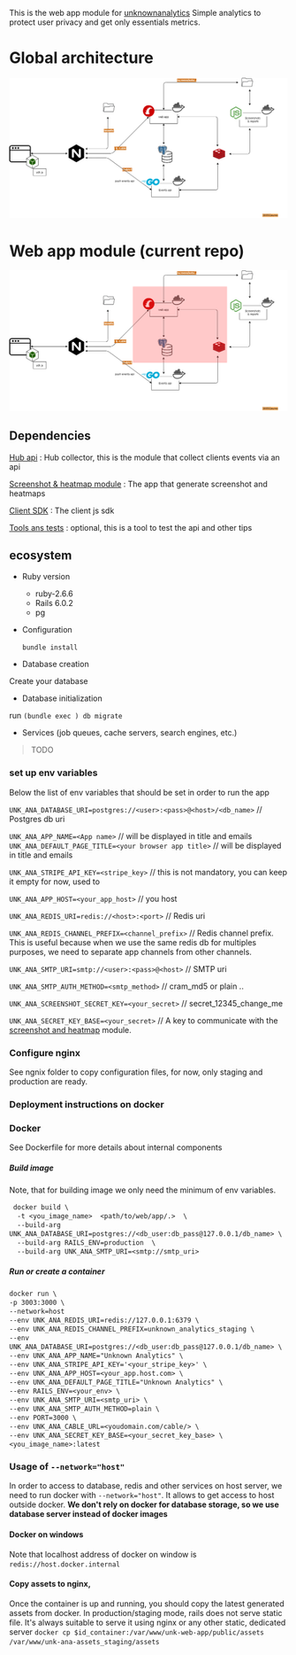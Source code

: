This is the web app module for [unknownanalytics](unknownanalytics.com/)
Simple analytics to protect user privacy and get only essentials metrics.

# Global architecture 

![Kiku](docs/assets/full-arch.png)

# Web app module  (current repo)

![Kiku](docs/assets/web-app-arch-module.png)


## Dependencies 

[Hub api](https://gitlab.com/unknown-inc/hub) : Hub collector, this is the module that collect clients events via an api 

[Screenshot & heatmap module](https://gitlab.com/unknown-inc/screenshot-heatmap-app/) : The app that generate screenshot and heatmaps

[Client SDK](https://gitlab.com/unknown-inc/web-sdk-client/-/blob/develop/src/utils.js) : The client js sdk

[Tools ans tests](https://gitlab.com/unknown-inc/tools/) : optional, this is a tool to test the api and other tips

## ecosystem 

* Ruby version

    - ruby-2.6.6 
    - Rails 6.0.2
    - pg

* Configuration

    `bundle install`

* Database creation

 Create your database 
 

* Database initialization

 run `(bundle exec ) db migrate` 

* Services (job queues, cache servers, search engines, etc.)

 > TODO 

### set up env variables

Below the list of env variables that should be set in order to run the app 

`UNK_ANA_DATABASE_URI=postgres://<user>:<pass>@<host>/<db_name>` // Postgres db uri 

`UNK_ANA_APP_NAME=<App name>` // will be displayed in title and emails
`UNK_ANA_DEFAULT_PAGE_TITLE=<your browser app title>` // will be displayed in title and emails
 
`UNK_ANA_STRIPE_API_KEY=<stripe_key>`  // this is not mandatory, you can keep it empty for now, used to 

`UNK_ANA_APP_HOST=<your_app_host>` // you host 

`UNK_ANA_REDIS_URI=redis://<host>:<port>` // Redis uri

`UNK_ANA_REDIS_CHANNEL_PREFIX=<channel_prefix>` // Redis channel prefix. This is useful because when we use the same redis db for multiples purposes, we need to separate app channels from other channels.

`UNK_ANA_SMTP_URI=smtp://<user>:<pass>@<host>` // SMTP uri

`UNK_ANA_SMTP_AUTH_METHOD=<smtp_method>` // cram_md5 or plain ..	

`UNK_ANA_SCREENSHOT_SECRET_KEY=<your_secret>` // secret_12345_change_me	

`UNK_ANA_SECRET_KEY_BASE=<your_secret>` // A key to communicate with the [screenshot and heatmap](https://gitlab.com/unknown-inc/screenshot-app) module.


### Configure nginx

See ngnix folder to copy configuration files, for now, only staging and production are ready. 

### Deployment instructions on docker 

### Docker 
See Dockerfile for more details about internal components 

##### Build image
Note, that for building image we only need the minimum of env variables. 

``` 
 docker build \
  -t <you_image_name>  <path/to/web/app/.>  \
  --build-arg UNK_ANA_DATABASE_URI=postgres://<db_user:db_pass@127.0.0.1/db_name> \
  --build-arg RAILS_ENV=production  \
  --build-arg UNK_ANA_SMTP_URI=<smtp://smtp_uri> 
```

##### Run or create a container

```
docker run \
-p 3003:3000 \
--network=host
--env UNK_ANA_REDIS_URI=redis://127.0.0.1:6379 \
--env UNK_ANA_REDIS_CHANNEL_PREFIX=unknown_analytics_staging \
--env UNK_ANA_DATABASE_URI=postgres://<db_user:db_pass@127.0.0.1/db_name> \
--env UNK_ANA_APP_NAME="Unknown Analytics" \
--env UNK_ANA_STRIPE_API_KEY='<your_stripe_key>' \
--env UNK_ANA_APP_HOST=<your_app.host.com> \
--env UNK_ANA_DEFAULT_PAGE_TITLE="Unknown Analytics" \
--env RAILS_ENV=<your_env> \
--env UNK_ANA_SMTP_URI=<smtp_uri> \
--env UNK_ANA_SMTP_AUTH_METHOD=plain \
--env PORT=3000 \
--env UNK_ANA_CABLE_URL=<youdomain.com/cable/> \
--env UNK_ANA_SECRET_KEY_BASE=<your_secret_key_base> \ 
<you_image_name>:latest 
```

###  Usage of `--network="host"`

In order to access to database, redis and other services on host server, we need to run docker with `--network="host"`. It allows to get access to host outside docker.
**We don't rely on docker for database storage, so we use database server instead of docker images**

#### Docker on windows

Note that localhost address of docker on window is `redis://host.docker.internal`

#### Copy assets to nginx, 
Once the container is up and running, you should copy the latest generated assets from docker. In production/staging mode, rails does not serve static file.
It's always suitable to serve it using nginx or any other static, dedicated server
`docker cp $id_container:/var/www/unk-web-app/public/assets /var/www/unk-ana-assets_staging/assets` 

